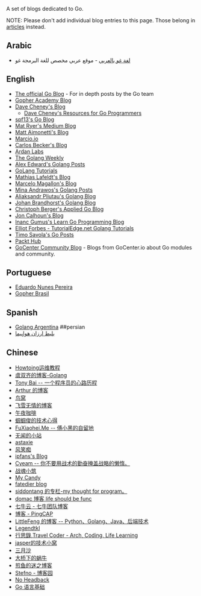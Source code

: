 A set of blogs dedicated to Go.

NOTE: Please don't add individual blog entries to this page. Those belong in [articles](Articles) instead.

## Arabic

* [لغة غو بالعربي](https://argolang.com) - موقع عربي مخصص للغة البرمجة غو

## English

* [The official Go Blog](https://blog.golang.org) - For in depth posts by the Go team
* [Gopher Academy Blog](http://blog.gopheracademy.com/)
* [Dave Cheney's Blog](http://dave.cheney.net)
  * [Dave Cheney's Resources for Go Programmers](http://dave.cheney.net/resources-for-new-go-programmers)
* [spf13's Go Blog](http://spf13.com/post/)
* [Mat Ryer's Medium Blog](https://medium.com/@matryer)
* [Matt Aimonetti's Blog](http://matt.aimonetti.net/)
* [Marcio.io](http://marcio.io/)
* [Carlos Becker's Blog](http://carlosbecker.com/)
* [Ardan Labs](https://www.ardanlabs.com/blog/)
* [The Golang Weekly](http://golangweekly.com/)
* [Alex Edward's Golang Posts](http://www.alexedwards.net/blog/category/golang)
* [GoLang Tutorials](http://golangtutorials.blogspot.com/)
* [Mathias Lafeldt's Blog](https://mlafeldt.github.io/)
* [Marcelo Magallon's Blog](http://blog.ksub.org/bytes/)
* [Mina Andrawos's Golang Posts](http://www.minaandrawos.com/category/golang-2/)
* [Aliaksandr Pliutau's Golang Blog](http://pliutau.com/)
* [Johan Brandhorst's Golang Blog](https://jbrandhorst.com)
* [Christoph Berger's Applied Go Blog](https://appliedgo.net)
* [Jon Calhoun's Blog](https://www.calhoun.io/)
* [Inanc Gumus's Learn Go Programming Blog](https://blog.learngoprogramming.com)
* [Elliot Forbes - TutorialEdge.net Golang Tutorials](https://tutorialedge.net/course/golang/)
* [Timo Savola's Go Posts](http://savo.la/go)
* [Packt Hub](https://hub.packtpub.com/?utm_source=golang.org&utm_medium=Github_referral&utm_Outreachdollar5)
* [GoCenter Community Blog](https://jfrog.com/resource-center/?src=gocenter) - Blogs from GoCenter.io about Go modules and community.

## Portuguese

* [Eduardo Nunes Pereira](https://medium.com/@eduardonunespereira)
* [Gopher Brasil](http://gopher.net.br)

## Spanish
* [Golang Argentina](https://golang.com.ar)
##persian
* [بلیط ارزان هواپیما](http://flytoday.ir)
## Chinese
* [Howtoing运维教程](https://www.howtoing.com)
* [虞双齐的博客-Golang](https://yushuangqi.com/tags/golang.html)
* [Tony Bai -- 一个程序员的心路历程](http://tonybai.com/)
* [Arthur 的博客](http://www.zenlife.tk/index)
* [鸟窝](http://colobu.com/)
* [飞雪无情的博客](http://www.flysnow.org)
* [午夜咖啡](http://jolestar.com/)
* [蝈蝈俊的技术心得](http://www.cnblogs.com/ghj1976/)
* [FuXiaohei.Me -- 傅小黑的自留地](http://fuxiaohei.me/)
* [无闻的小站](https://github.com/Unknwon/wuwen.org)
* [astaxie](https://my.oschina.net/astaxie)
* [风笑痴](http://lunny.info/)
* [ipfans's Blog](https://www.4async.com/)
* [Cyeam -- 你不要用战术的勤奋掩盖战略的懒惰。](http://blog.cyeam.com/)
* [战魂小筑](http://www.cppblog.com/sunicdavy)
* [My Candy](http://mengqi.info/)
* [fatedier blog](http://blog.fatedier.com)
* [siddontang 的专栏-my thought for program。](http://blog.csdn.net/siddontang)
* [domac 博客 life should be func](http://lihaoquan.me)
* [七牛云 - 七牛团队博客](http://blog.qiniu.com/)
* [博客 - PingCAP](https://pingcap.com/bloglist)
* [LittleFeng 的博客 -- Python、Golang、Java、后端技术](https://allenwind.github.io)
* [Legendtkl](http://legendtkl.com/)
* [行思錄,Travel Coder - Arch, Coding, Life Learning](https://liudanking.com)
* [jasper的技术小窝](http://www.opscoder.info)
* [三月沙](https://sanyuesha.com/)
* [大桥下的蜗牛](https://blog.lab99.org/)
* [煎鱼的迷之博客](https://eddycjy.com/posts/)
* [Stefno - 博客园](https://www.cnblogs.com/qcrao-2018/)
* [No Headback](http://xargin.com/)
* [Go 语言基础](https://github.com/weirubo/learn_go)